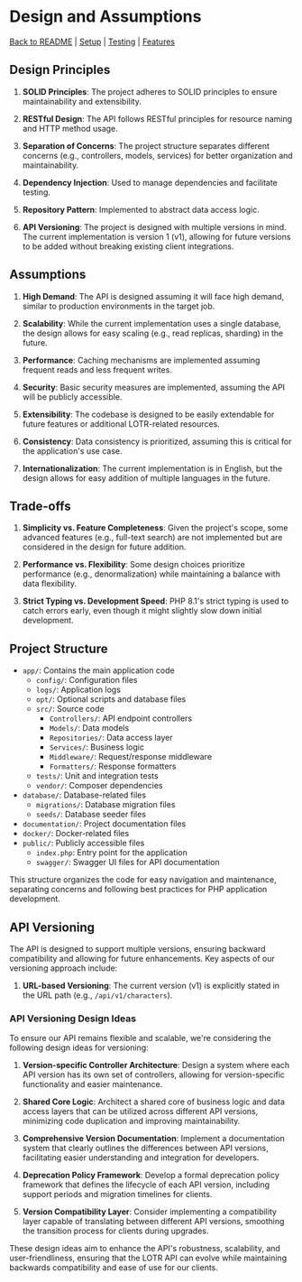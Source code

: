 # Design and Assumptions

[Back to README](../README.md) | [Setup](SETUP.md) | [Testing](TESTING.md) | [Features](FEATURES.md)

## Design Principles

1. **SOLID Principles**: The project adheres to SOLID principles to ensure maintainability and extensibility.

2. **RESTful Design**: The API follows RESTful principles for resource naming and HTTP method usage.

3. **Separation of Concerns**: The project structure separates different concerns (e.g., controllers, models, services) for better organization and maintainability.

4. **Dependency Injection**: Used to manage dependencies and facilitate testing.

5. **Repository Pattern**: Implemented to abstract data access logic.

6. **API Versioning**: The project is designed with multiple versions in mind. The current implementation is version 1 (v1), allowing for future versions to be added without breaking existing client integrations.

## Assumptions

1. **High Demand**: The API is designed assuming it will face high demand, similar to production environments in the target job.

2. **Scalability**: While the current implementation uses a single database, the design allows for easy scaling (e.g., read replicas, sharding) in the future.

3. **Performance**: Caching mechanisms are implemented assuming frequent reads and less frequent writes.

4. **Security**: Basic security measures are implemented, assuming the API will be publicly accessible.

5. **Extensibility**: The codebase is designed to be easily extendable for future features or additional LOTR-related resources.

6. **Consistency**: Data consistency is prioritized, assuming this is critical for the application's use case.

7. **Internationalization**: The current implementation is in English, but the design allows for easy addition of multiple languages in the future.

## Trade-offs

1. **Simplicity vs. Feature Completeness**: Given the project's scope, some advanced features (e.g., full-text search) are not implemented but are considered in the design for future addition.

2. **Performance vs. Flexibility**: Some design choices prioritize performance (e.g., denormalization) while maintaining a balance with data flexibility.

3. **Strict Typing vs. Development Speed**: PHP 8.1's strict typing is used to catch errors early, even though it might slightly slow down initial development.

## Project Structure

- `app/`: Contains the main application code
  - `config/`: Configuration files
  - `logs/`: Application logs
  - `opt/`: Optional scripts and database files
  - `src/`: Source code
    - `Controllers/`: API endpoint controllers
    - `Models/`: Data models
    - `Repositories/`: Data access layer
    - `Services/`: Business logic
    - `Middleware/`: Request/response middleware
    - `Formatters/`: Response formatters
  - `tests/`: Unit and integration tests
  - `vendor/`: Composer dependencies
- `database/`: Database-related files
  - `migrations/`: Database migration files
  - `seeds/`: Database seeder files
- `documentation/`: Project documentation files
- `docker/`: Docker-related files
- `public/`: Publicly accessible files
  - `index.php`: Entry point for the application
  - `swagger/`: Swagger UI files for API documentation

This structure organizes the code for easy navigation and maintenance, separating concerns and following best practices for PHP application development.

## API Versioning

The API is designed to support multiple versions, ensuring backward compatibility and allowing for future enhancements. Key aspects of our versioning approach include:

1. **URL-based Versioning**: The current version (v1) is explicitly stated in the URL path (e.g., `/api/v1/characters`).


### API Versioning Design Ideas

To ensure our API remains flexible and scalable, we're considering the following design ideas for versioning:

1. **Version-specific Controller Architecture**: Design a system where each API version has its own set of controllers, allowing for version-specific functionality and easier maintenance.

2. **Shared Core Logic**: Architect a shared core of business logic and data access layers that can be utilized across different API versions, minimizing code duplication and improving maintainability.

3. **Comprehensive Version Documentation**: Implement a documentation system that clearly outlines the differences between API versions, facilitating easier understanding and integration for developers.

4. **Deprecation Policy Framework**: Develop a formal deprecation policy framework that defines the lifecycle of each API version, including support periods and migration timelines for clients.

5. **Version Compatibility Layer**: Consider implementing a compatibility layer capable of translating between different API versions, smoothing the transition process for clients during upgrades.

These design ideas aim to enhance the API's robustness, scalability, and user-friendliness, ensuring that the LOTR API can evolve while maintaining backwards compatibility and ease of use for our clients.
